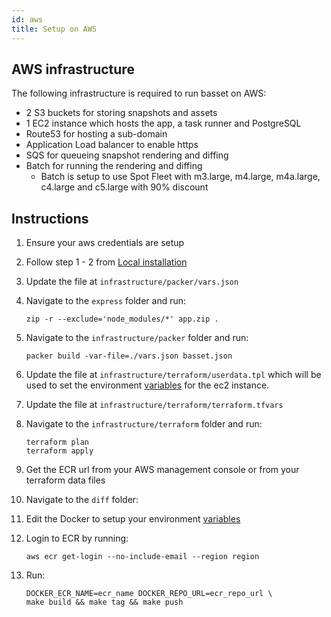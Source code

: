 ```yaml
---
id: aws
title: Setup on AWS
---
```


## AWS infrastructure

The following infrastructure is required to run basset on AWS:

* 2 S3 buckets for storing snapshots and assets
* 1 EC2 instance which hosts the app, a task runner and PostgreSQL
* Route53 for hosting a sub-domain
* Application Load balancer to enable https
* SQS for queueing snapshot rendering and diffing
* Batch for running the rendering and diffing
  * Batch is setup to use Spot Fleet with m3.large, m4.large, m4a.large, c4.large and c5.large with 90% discount

## Instructions

1. Ensure your aws credentials are setup
2. Follow step 1 - 2 from [Local installation](installation.md)
3. Update the file at `infrastructure/packer/vars.json`
4. Navigate to the `express` folder and run:

    ```shell-session
    zip -r --exclude='node_modules/*' app.zip .
    ```

5. Navigate to the `infrastructure/packer` folder and run:

    ```shell-session
    packer build -var-file=./vars.json basset.json
    ```

6. Update the file at `infrastructure/terraform/userdata.tpl` which will be used to set the environment [variables](environmental-variables.md) for the ec2 instance.
7. Update the file at  `infrastructure/terraform/terraform.tfvars`
8. Navigate to the `infrastructure/terraform` folder and run:

    ```shell-session
    terraform plan
    terraform apply
    ```

9. Get the ECR url from your AWS management console or from your terraform data files
10. Navigate to the `diff` folder:
11. Edit the Docker to setup your environment [variables](environmental-variables.md)
12. Login to ECR by running:

    ```shell-session
    aws ecr get-login --no-include-email --region region
    ```

13. Run:

    ```shell-session
    DOCKER_ECR_NAME=ecr_name DOCKER_REPO_URL=ecr_repo_url \
    make build && make tag && make push
    ```

